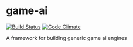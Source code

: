 # game-ai

[![Build Status](https://travis-ci.org/ddebree/game-ai.svg?branch=master)](https://travis-ci.org/ddebree/game-ai)  [![Code Climate](https://codeclimate.com/github/ddebree/game-ai.png)](https://codeclimate.com/github/ddebree/game-ai)

A framework for building generic game ai engines
